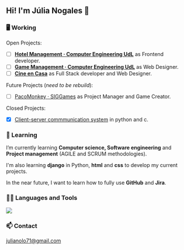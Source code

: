 ## Hi! I'm Júlia Nogales 👋

### 🖥️ Working
Open Projects:
- [ ] [**Hotel Management · Computer Engineering UdL**](https://github.com/Aniol0012/JointProject) as Frontend developer.
- [ ] [**Game Management · Computer Engineering UdL**](https://github.com/Computer-Engineering-UdL/Game-Management) as Web Designer.
- [ ] [**Cine en Casa**](https://github.com/Computer-Engineering-UdL/Cine-en-Casa) as Full Stack developer and Web Designer.

Future Projects (*need to be rebuild*):
- [ ] [PacoMonkey · SIGGames](https://github.com/SIGGgames) as Project Manager and Game Creator.

Closed Projects:
- [X] [Client-server commmunication system](https://github.com/julianogales/xarxes) in python and c.

### 🌱 Learning
I’m currently learning **Computer science, Software engineering** and **Project management** (AGILE and SCRUM methodologies). 

I'm also learning **django** in Python, **html** and **css** to develop my current projects.

In the near future, I want to learn how to fully use **GitHub** and **Jira**.

### 👨‍💻 Languages and Tools
<a href="https://skillicons.dev">
    <img src="https://skillicons.dev/icons?i=java,py,c,django,html,css" /> 
</a>

### 📫 Contact
[julianolo71@gmail.com](mailto:julianolo71@gmail.com)
